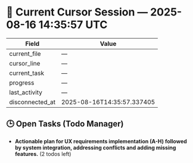 # 📝 Current Cursor Session — 2025-08-16 14:35:57 UTC

| Field | Value |
|-------|-------|
| current_file | — |
| cursor_line | — |
| current_task | — |
| progress | — |
| last_activity | — |
| disconnected_at | 2025-08-16T14:35:57.337405 |

## 🕒 Open Tasks (Todo Manager)
- **Actionable plan for UX requirements implementation (A-H) followed by system integration, addressing conflicts and adding missing features.** (2 todos left)
